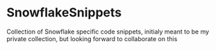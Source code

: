 # SnowflakeSnippets
Collection of Snowflake specific code snippets, initialy meant to be my private collection, but looking forward to collaborate on this

